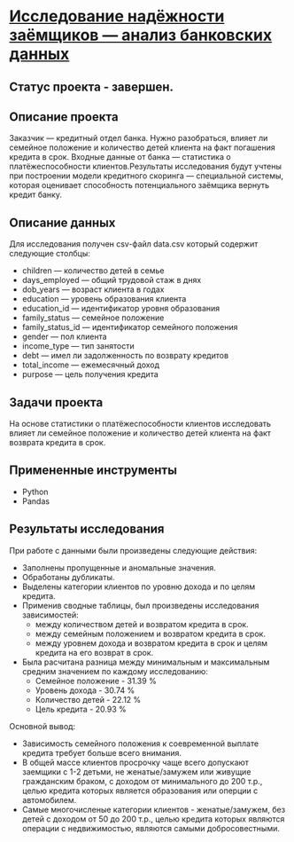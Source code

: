 # [Исследование надёжности заёмщиков — анализ банковских данных](https://github.com/Urchien/Yandex_Practicum/blob/main/2.%20%D0%98%D1%81%D1%81%D0%BB%D0%B5%D0%B4%D0%BE%D0%B2%D0%B0%D0%BD%D0%B8%D0%B5%20%D0%BD%D0%B0%D0%B4%D1%91%D0%B6%D0%BD%D0%BE%D1%81%D1%82%D0%B8%20%D0%B7%D0%B0%D1%91%D0%BC%D1%89%D0%B8%D0%BA%D0%BE%D0%B2%20%E2%80%94%20%D0%B0%D0%BD%D0%B0%D0%BB%D0%B8%D0%B7%20%D0%B1%D0%B0%D0%BD%D0%BA%D0%BE%D0%B2%D1%81%D0%BA%D0%B8%D1%85%20%D0%B4%D0%B0%D0%BD%D0%BD%D1%8B%D1%85/research_on_the_reliability_of_debtors_final.ipynb)

## Статус проекта - завершен.

## Описание проекта

Заказчик — кредитный отдел банка. Нужно разобраться, влияет ли семейное положение и количество детей клиента на факт       погашения кредита в срок. Входные данные от банка — статистика о платёжеспособности клиентов.Результаты исследования будут учтены при построении модели кредитного скоринга — специальной системы, которая оценивает     способность потенциального заёмщика вернуть кредит банку.

## Описание данных 

Для исследования получен csv-файл data.csv который содержит следующие столбцы:
  - children — количество детей в семье
  - days_employed — общий трудовой стаж в днях
  - dob_years — возраст клиента в годах
  - education — уровень образования клиента
  - education_id — идентификатор уровня образования
  - family_status — семейное положение
  - family_status_id — идентификатор семейного положения
  - gender — пол клиента
  - income_type — тип занятости
  - debt — имел ли задолженность по возврату кредитов
  - total_income — ежемесячный доход
  - purpose — цель получения кредита 

## Задачи проекта

На основе статистики о платёжеспособности клиентов исследовать влияет ли семейное положение и количество детей клиента на факт возврата кредита в срок.

## Примененные инструменты

- Python
- Pandas

## Результаты исследования

При работе с данными были произведены следующие действия:

- Заполнены пропущенные и аномальные значения.
- Обработаны дубликаты. 
- Выделены категории клиентов по уровню дохода и по целям кредита. 
- Применив сводные таблицы, был произведены исследования зависимостей: 
    - между количеством детей и возвратом кредита в срок. 
    - между семейным положением и возвратом кредита в срок. 
    - между уровнем дохода и возвратом кредита в срок и целям кредита на его возврат в срок. 
- Была расчитана разница между минимальным и максимальным средним значением по каждому исследованию:
    - Семейное положение - 31.39 %
    - Уровень дохода - 30.74 %
    - Количество детей - 22.12 %
    - Цель кредита - 20.93 %

Основной вывод:
- Зависимость семейного положения к соевременной выплате кредита требует больше всего внимания.
- В общей массе клиентов просрочку чаще всего допускают заемщики с 1-2 детьми, не женатые/замужем или живущие гражданским браком, с доходом от минимального до 200 т.р., целью кредита которых является образования или оперции с автомобилем. 
- Самые многочисленые категории клиентов - женатые/замужем, без детей с доходом от 50 до 200 т.р., целью кредита которых являются операции с недвижимостью, являются самыми добросовестными.